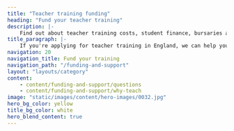 ```yaml
---
title: "Teacher training funding"
heading: "Fund your teacher training"
description: |-
    Find out about teacher training costs, student finance, bursaries and scholarships, and funding if you’re disabled, a parent or carer or a veteran.
title_paragraph: |-
    If you're applying for teacher training in England, we can help you understand the cost of courses and what funding and practical support you could be eligible for.
navigation: 20
navigation_title: Fund your training
navigation_path: "/funding-and-support"
layout: "layouts/category"
content:
    - content/funding-and-support/questions
    - content/funding-and-support/why-teach
image: "static/images/content/hero-images/0032.jpg"
hero_bg_color: yellow
title_bg_color: white
hero_blend_content: true
---
```



